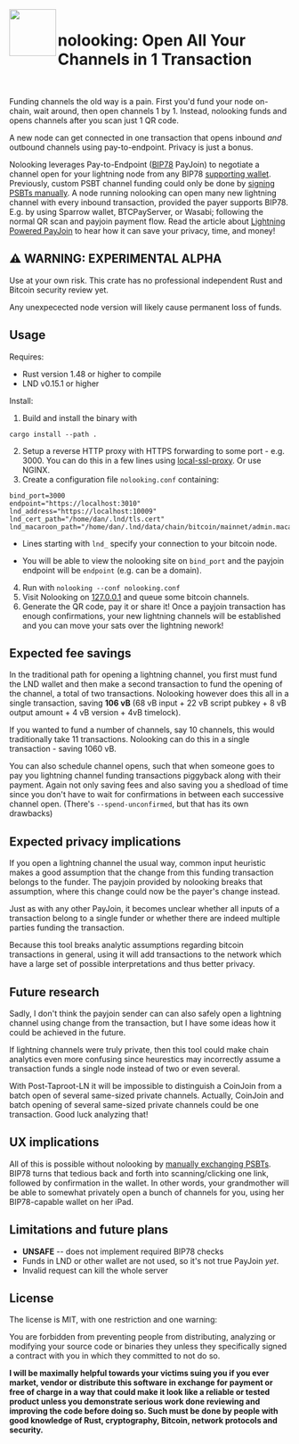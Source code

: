 <img align="left" style="height: 6em; width: 6em;" src="https://user-images.githubusercontent.com/8525467/201369193-f3e00fe8-e1a7-4524-b120-b7ab21ef4a57.svg">

# nolooking: Open All Your Channels in 1 Transaction

&nbsp;

Funding channels the old way is a pain. First you'd fund your node on-chain, wait around, then open channels 1 by 1. Instead, nolooking funds and opens channels after you scan just 1 QR code.

A new node can get connected in one transaction that opens inbound *and* outbound channels using pay-to-endpoint. Privacy is just a bonus.

Nolooking leverages Pay-to-Endpoint ([BIP78](https://github.com/bitcoin/bips/blob/master/bip-0078.mediawiki) PayJoin) to negotiate a channel open for your lightning node from any BIP78 [supporting wallet](https://en.bitcoin.it/wiki/PayJoin_adoption). Previously, custom PSBT channel funding could only be done by [signing PSBTs manually](https://github.com/lightningnetwork/lnd/blob/master/docs/psbt.md). A node running nolooking can open many new lightning channel with every inbound transaction, provided the payer supports BIP78. E.g. by using Sparrow wallet, BTCPayServer, or Wasabi; following the normal QR scan and payjoin payment flow. Read the article about [Lightning Powered PayJoin](https://chaincase.app/words/lightning-payjoin?ref=github) to hear how it can save your privacy, time, and money!

## ⚠️ WARNING: EXPERIMENTAL ALPHA

Use at your own risk. This crate has no professional independent Rust and Bitcoin security review yet.

Any unexpecected node version will likely cause permanent loss of funds.

## Usage

Requires:
* Rust version 1.48 or higher to compile
* LND v0.15.1 or higher

Install:
1. Build and install the binary with
```
cargo install --path .
```
2. Setup a reverse HTTP proxy with HTTPS forwarding to some port - e.g. 3000.
   You can do this in a few lines using [local-ssl-proxy](https://www.storyblok.com/faq/setup-dev-server-https-proxy). Or use NGINX.
3. Create a configuration file `nolooking.conf` containing:
```
bind_port=3000
endpoint="https://localhost:3010"
lnd_address="https://localhost:10009"
lnd_cert_path="/home/dan/.lnd/tls.cert"
lnd_macaroon_path="/home/dan/.lnd/data/chain/bitcoin/mainnet/admin.macaroon"
```
   - Lines starting with `lnd_` specify your connection to your bitcoin node.

   - You will be able to view the nolooking site on `bind_port` and the payjoin endpoint will be `endpoint` (e.g. can be a domain).

4. Run with `nolooking --conf nolooking.conf`
5. Visit Nolooking on [127.0.0.1](http://127.0.0.1:3000) and queue some bitcoin channels.
6. Generate the QR code, pay it or share it! Once a payjoin transaction has enough confirmations, your new lightning channels will be established and you can move your sats over the lightning nework!


## Expected fee savings

In the traditional path for opening a lightning channel, you first must fund the LND wallet and then make a second transaction to fund the opening of the channel, a total of two transactions.
Nolooking however does this all in a single transaction, saving **106 vB** (68 vB input + 22 vB script pubkey + 8 vB output amount + 4 vB version + 4vB timelock).

If you wanted to fund a number of channels, say 10 channels, this would traditionally take 11 transactions. Nolooking can do this in a single transaction - saving 1060 vB.

You can also schedule channel opens, such that when someone goes to pay you lightning channel funding transactions piggyback along with their payment. Again not only saving fees and also saving you a shedload of time since you don't have to wait for confirmations in between each successive channel open.
(There's `--spend-unconfirmed`, but that has its own drawbacks)

## Expected privacy implications

If you open a lightning channel the usual way, common input heuristic makes a good assumption that the change from this funding transaction belongs to the funder.
The payjoin provided by nolooking breaks that assumption, where this change could now be the payer's change instead.

Just as with any other PayJoin, it becomes unclear whether all inputs of a transaction belong to a single funder or whether there are indeed multiple parties funding the transaction.

Because this tool breaks analytic assumptions regarding bitcoin transactions in general, using it will add transactions to the network which have a large set of possible interpretations and thus better privacy.

## Future research
Sadly, I don't think the payjoin sender can can also safely open a lightning channel using change from the transaction, but I have some ideas how it could be achieved in the future.

If lightning channels were truly private, then this tool could make chain analytics even more confusing since heurestics may incorrectly assume a transaction funds a single node instead of two or even several.

With Post-Taproot-LN it will be impossible to distinguish a CoinJoin from a batch open of several same-sized private channels. Actually, CoinJoin and batch opening of several same-sized private channels could be one transaction. Good luck analyzing that!

## UX implications

All of this is possible without nolooking by [manually exchanging PSBTs](https://github.com/lightningnetwork/lnd/blob/master/docs/psbt.md).
BIP78 turns that tedious back and forth into scanning/clicking one link, followed by confirmation in the wallet.
In other words, your grandmother will be able to somewhat privately open a bunch of channels for you, using her BIP78-capable wallet on her iPad.

## Limitations and future plans

* **UNSAFE** -- does not implement required BIP78 checks
* Funds in LND or other wallet are not used, so it's not true PayJoin *yet*.
* Invalid request can kill the whole server

## License

The license is MIT, with one restriction and one warning:

You are forbidden from preventing people from distributing, analyzing or modifying your source code or binaries they unless they specifically signed a contract with you in which they committed to not do so.

**I will be maximally helpful towards your victims suing you if you ever market, vendor or distribute this software in exchange for payment or free of charge in a way that could make it look like a reliable or tested product unless you demonstrate serious work done reviewing and improving the code before doing so. Such must be done by people with good knowledge of Rust, cryptography, Bitcoin, network protocols and security.**
